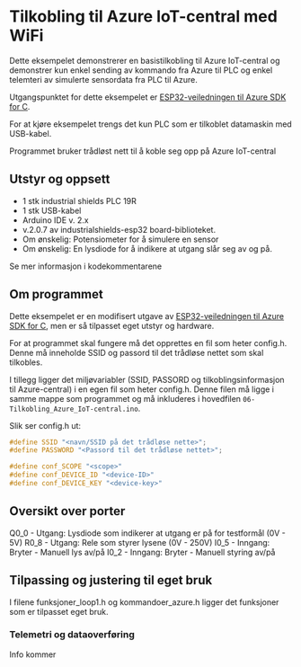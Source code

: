 # Tilkobling til Azure IoT-central med WiFi

Dette eksempelet demonstrerer en basistilkobling til Azure IoT-central og demonstrer kun enkel sending av kommando fra Azure til PLC og enkel telemteri av simulerte sensordata fra PLC til Azure.

Utgangspunktet for dette eksempelet er [ESP32-veiledningen til Azure SDK for C](https://github.com/Azure/azure-sdk-for-c-arduino/blob/main/examples/Azure_IoT_Central_ESP32/readme.md).

For at  kjøre eksempelet trengs det kun PLC som er tilkoblet datamaskin med USB-kabel.

Programmet bruker trådløst nett til å koble seg opp på Azure IoT-central

## Utstyr og oppsett
* 1 stk industrial shields PLC 19R
* 1 stk USB-kabel
* Arduino IDE v. 2.x
* v.2.0.7 av industrialshields-esp32 board-biblioteket.
* Om ønskelig: Potensiometer for å simulere en sensor
* Om ønskelig: En lysdiode for å indikere at utgang slår seg av og på.

Se mer informasjon i kodekommentarene
  
## Om programmet
Dette eksempelet er en modifisert utgave av [ESP32-veiledningen til Azure SDK for C](https://github.com/Azure/azure-sdk-for-c-arduino/blob/main/examples/Azure_IoT_Central_ESP32/readme.md), men er så tilpasset eget utstyr og hardware.

For at programmet skal fungere må det opprettes en fil som heter config.h. Denne må inneholde SSID og passord til det trådløse nettet som skal tilkobles.

I tillegg ligger det miljøvariabler (SSID, PASSORD og tilkoblingsinformasjon til Azure-central) i en egen fil som heter config.h. Denne filen må ligge i samme mappe som programmet og må inkluderes i hovedfilen ```06-Tilkobling_Azure_IoT-central.ino```.

Slik ser config.h ut:

```c++
#define SSID "<navn/SSID på det trådløse nette>";
#define PASSWORD "<Passord til det trådløse nettet>";

#define conf_SCOPE "<scope>"
#define conf_DEVICE_ID "<device-ID>"
#define conf_DEVICE_KEY "<device-key>"
```

## Oversikt over porter
Q0_0 - Utgang: Lysdiode som indikerer at utgang er på for testformål (0V - 5V)
R0_8 - Utgang: Rele som styrer lysene (0V - 250V)
I0_5 - Inngang: Bryter - Manuell lys av/på
I0_2 - Inngang: Bryter - Manuell styring av/på

## Tilpassing og justering til eget bruk
I filene funksjoner_loop1.h og kommandoer_azure.h ligger det funksjoner som er tilpasset eget bruk.

### Telemetri og dataoverføring
Info kommer

